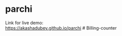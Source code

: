 # parchi

Link for live demo:  
https://akashadubey.github.io/parchi
#   B i l l i n g - c o u n t e r  
 